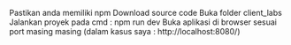 Pastikan anda memiliki npm Download source code Buka folder client_labs Jalankan proyek pada cmd : npm run dev Buka aplikasi di browser sesuai port masing masing (dalam kasus saya : http://localhost:8080/)